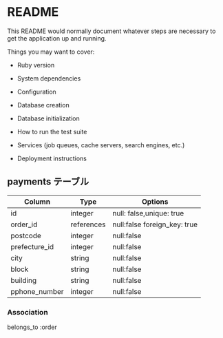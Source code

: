 # README

This README would normally document whatever steps are necessary to get the
application up and running.

Things you may want to cover:

* Ruby version

* System dependencies

* Configuration

* Database creation

* Database initialization

* How to run the test suite

* Services (job queues, cache servers, search engines, etc.)

* Deployment instructions




##  payments テーブル
| Column              | Type       | Options                        |
| ------------------- | ---------- | ------------------------------ |
| id                  | integer    | null: false,unique: true       |
| order_id            | references | null:false foreign_key: true   |
| postcode            | integer    | null:false                     |
| prefecture_id       | integer    | null:false                     |
| city                | string     | null:false                     |
| block               | string     | null:false                     |
| building            | string     | null:false                     |
| pphone_number       | integer    | null:false                     |

### Association
belongs_to :order



